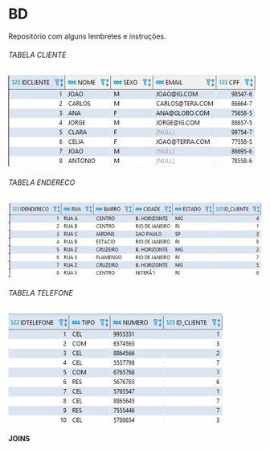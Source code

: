 # BD
Repositório com alguns lembretes e instruções.

###### TABELA CLIENTE
[![DER](https://raw.githubusercontent.com/jefersonaraujo/BD/master/Img/cliente.PNG "Cliente")](https://raw.githubusercontent.com/jefersonaraujo/BD/master/Img/cliente.PNG "Cliente")

###### TABELA ENDERECO
[![DER](https://raw.githubusercontent.com/jefersonaraujo/BD/master/Img/endereco.PNG "Endereco")](https://raw.githubusercontent.com/jefersonaraujo/BD/master/Img/endereco.PNG "Endereco")

###### TABELA TELEFONE
[![DER](https://raw.githubusercontent.com/jefersonaraujo/BD/master/Img/telefone.PNG "Telefone")](https://raw.githubusercontent.com/jefersonaraujo/BD/master/Img/telefone.PNG "Telefone")


#### JOINS
